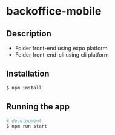 # backoffice-mobile

## Description
- Folder front-end using expo platform
- Folder front-end-cli using cli platform
## Installation

```bash
$ npm install
```

## Running the app

```bash
# development
$ npm run start
```

